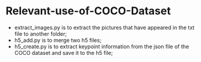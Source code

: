 # Relevant-use-of-COCO-Dataset

* extract_images.py is to extract the pictures that have appeared in the txt file to another folder;
* h5_add.py is to merge two h5 files;
* h5_create.py is to extract keypoint information from the json file of the COCO dataset and save it to the h5 file;
